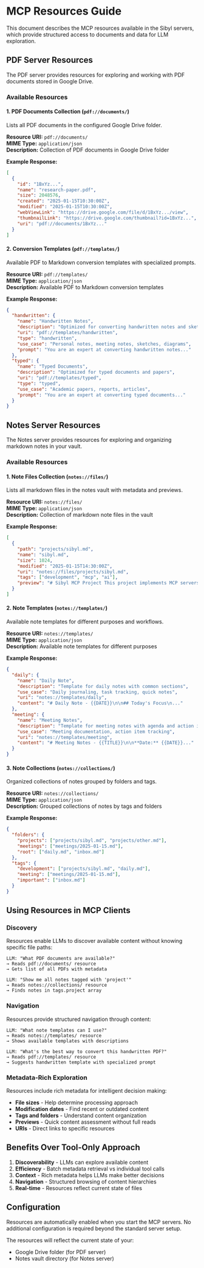 # MCP Resources Guide

This document describes the MCP resources available in the Sibyl servers, which provide structured access to documents and data for LLM exploration.

## PDF Server Resources

The PDF server provides resources for exploring and working with PDF documents stored in Google Drive.

### Available Resources

#### 1. PDF Documents Collection (`pdf://documents/`)
Lists all PDF documents in the configured Google Drive folder.

**Resource URI:** `pdf://documents/`  
**MIME Type:** `application/json`  
**Description:** Collection of PDF documents in Google Drive folder

**Example Response:**
```json
[
  {
    "id": "1BxYz...",
    "name": "research-paper.pdf",
    "size": 2048576,
    "created": "2025-01-15T10:30:00Z",
    "modified": "2025-01-15T10:30:00Z",
    "webViewLink": "https://drive.google.com/file/d/1BxYz.../view",
    "thumbnailLink": "https://drive.google.com/thumbnail?id=1BxYz...",
    "uri": "pdf://documents/1BxYz..."
  }
]
```

#### 2. Conversion Templates (`pdf://templates/`)
Available PDF to Markdown conversion templates with specialized prompts.

**Resource URI:** `pdf://templates/`  
**MIME Type:** `application/json`  
**Description:** Available PDF to Markdown conversion templates

**Example Response:**
```json
{
  "handwritten": {
    "name": "Handwritten Notes",
    "description": "Optimized for converting handwritten notes and sketches",
    "uri": "pdf://templates/handwritten",
    "type": "handwritten",
    "use_case": "Personal notes, meeting notes, sketches, diagrams",
    "prompt": "You are an expert at converting handwritten notes..."
  },
  "typed": {
    "name": "Typed Documents",
    "description": "Optimized for typed documents and papers",
    "uri": "pdf://templates/typed",
    "type": "typed", 
    "use_case": "Academic papers, reports, articles",
    "prompt": "You are an expert at converting typed documents..."
  }
}
```

## Notes Server Resources

The Notes server provides resources for exploring and organizing markdown notes in your vault.

### Available Resources

#### 1. Note Files Collection (`notes://files/`)
Lists all markdown files in the notes vault with metadata and previews.

**Resource URI:** `notes://files/`  
**MIME Type:** `application/json`  
**Description:** Collection of markdown note files in the vault

**Example Response:**
```json
[
  {
    "path": "projects/sibyl.md",
    "name": "sibyl.md",
    "size": 1024,
    "modified": "2025-01-15T14:30:00Z",
    "uri": "notes://files/projects/sibyl.md",
    "tags": ["development", "mcp", "ai"],
    "preview": "# Sibyl MCP Project This project implements MCP servers for PDF processing..."
  }
]
```

#### 2. Note Templates (`notes://templates/`)
Available note templates for different purposes and workflows.

**Resource URI:** `notes://templates/`  
**MIME Type:** `application/json`  
**Description:** Available note templates for different purposes

**Example Response:**
```json
{
  "daily": {
    "name": "Daily Note",
    "description": "Template for daily notes with common sections",
    "use_case": "Daily journaling, task tracking, quick notes",
    "uri": "notes://templates/daily",
    "content": "# Daily Note - {{DATE}}\n\n## Today's Focus\n..."
  },
  "meeting": {
    "name": "Meeting Notes", 
    "description": "Template for meeting notes with agenda and action items",
    "use_case": "Meeting documentation, action item tracking",
    "uri": "notes://templates/meeting",
    "content": "# Meeting Notes - {{TITLE}}\n\n**Date:** {{DATE}}..."
  }
}
```

#### 3. Note Collections (`notes://collections/`)
Organized collections of notes grouped by folders and tags.

**Resource URI:** `notes://collections/`  
**MIME Type:** `application/json`  
**Description:** Grouped collections of notes by tags and folders

**Example Response:**
```json
{
  "folders": {
    "projects": ["projects/sibyl.md", "projects/other.md"],
    "meetings": ["meetings/2025-01-15.md"],
    "root": ["daily.md", "inbox.md"]
  },
  "tags": {
    "development": ["projects/sibyl.md", "daily.md"],
    "meeting": ["meetings/2025-01-15.md"],
    "important": ["inbox.md"]
  }
}
```

## Using Resources in MCP Clients

### Discovery
Resources enable LLMs to discover available content without knowing specific file paths:

```
LLM: "What PDF documents are available?"
→ Reads pdf://documents/ resource
→ Gets list of all PDFs with metadata

LLM: "Show me all notes tagged with 'project'"  
→ Reads notes://collections/ resource
→ Finds notes in tags.project array
```

### Navigation
Resources provide structured navigation through content:

```
LLM: "What note templates can I use?"
→ Reads notes://templates/ resource  
→ Shows available templates with descriptions

LLM: "What's the best way to convert this handwritten PDF?"
→ Reads pdf://templates/ resource
→ Suggests handwritten template with specialized prompt
```

### Metadata-Rich Exploration
Resources include rich metadata for intelligent decision making:

- **File sizes** - Help determine processing approach
- **Modification dates** - Find recent or outdated content  
- **Tags and folders** - Understand content organization
- **Previews** - Quick content assessment without full reads
- **URIs** - Direct links to specific resources

## Benefits Over Tool-Only Approach

1. **Discoverability** - LLMs can explore available content
2. **Efficiency** - Batch metadata retrieval vs individual tool calls
3. **Context** - Rich metadata helps LLMs make better decisions
4. **Navigation** - Structured browsing of content hierarchies
5. **Real-time** - Resources reflect current state of files

## Configuration

Resources are automatically enabled when you start the MCP servers. No additional configuration is required beyond the standard server setup.

The resources will reflect the current state of your:
- Google Drive folder (for PDF server)
- Notes vault directory (for Notes server)